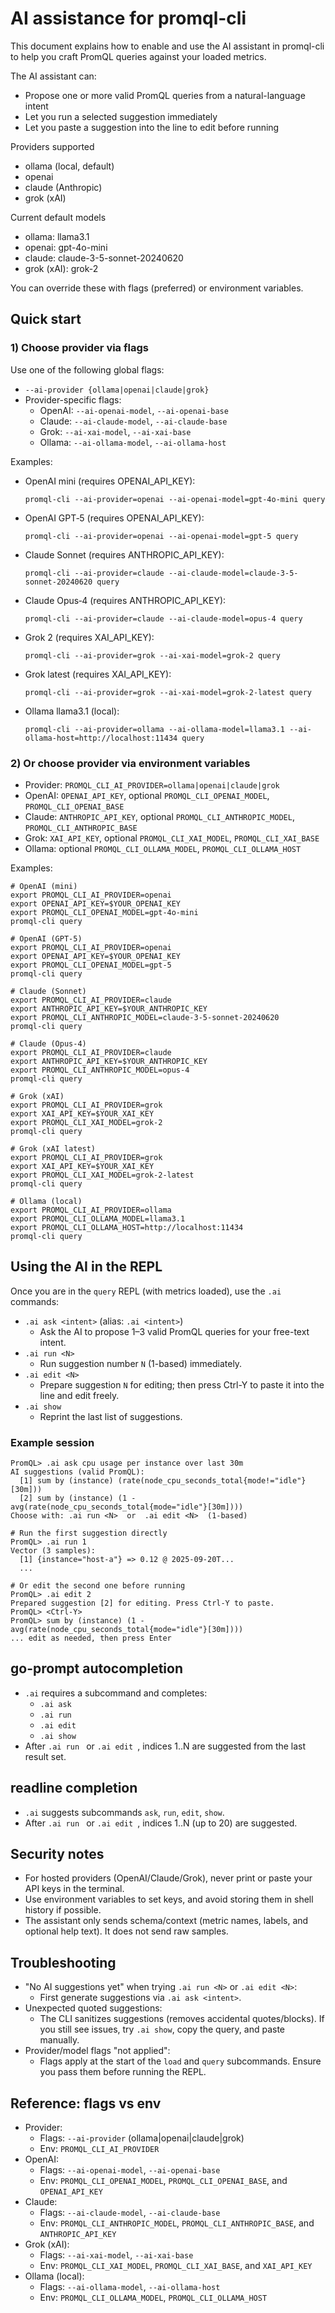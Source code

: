 # AI assistance for promql-cli

This document explains how to enable and use the AI assistant in promql-cli to help you craft PromQL queries against your loaded metrics.

The AI assistant can:
- Propose one or more valid PromQL queries from a natural-language intent
- Let you run a selected suggestion immediately
- Let you paste a suggestion into the line to edit before running

Providers supported
- ollama (local, default)
- openai
- claude (Anthropic)
- grok (xAI)

Current default models
- ollama: llama3.1
- openai: gpt-4o-mini
- claude: claude-3-5-sonnet-20240620
- grok (xAI): grok-2

You can override these with flags (preferred) or environment variables.


## Quick start

### 1) Choose provider via flags

Use one of the following global flags:
- `--ai-provider {ollama|openai|claude|grok}`
- Provider-specific flags:
  - OpenAI: `--ai-openai-model`, `--ai-openai-base`
  - Claude: `--ai-claude-model`, `--ai-claude-base`
  - Grok: `--ai-xai-model`, `--ai-xai-base`
  - Ollama: `--ai-ollama-model`, `--ai-ollama-host`

Examples:
- OpenAI mini (requires OPENAI_API_KEY):
  ```shell
  promql-cli --ai-provider=openai --ai-openai-model=gpt-4o-mini query
  ```
- OpenAI GPT‑5 (requires OPENAI_API_KEY):
  ```shell
  promql-cli --ai-provider=openai --ai-openai-model=gpt-5 query
  ```
- Claude Sonnet (requires ANTHROPIC_API_KEY):
  ```shell
  promql-cli --ai-provider=claude --ai-claude-model=claude-3-5-sonnet-20240620 query
  ```
- Claude Opus‑4 (requires ANTHROPIC_API_KEY):
  ```shell
  promql-cli --ai-provider=claude --ai-claude-model=opus-4 query
  ```
- Grok 2 (requires XAI_API_KEY):
  ```shell
  promql-cli --ai-provider=grok --ai-xai-model=grok-2 query
  ```
- Grok latest (requires XAI_API_KEY):
  ```shell
  promql-cli --ai-provider=grok --ai-xai-model=grok-2-latest query
  ```
- Ollama llama3.1 (local):
  ```shell
  promql-cli --ai-provider=ollama --ai-ollama-model=llama3.1 --ai-ollama-host=http://localhost:11434 query
  ```

### 2) Or choose provider via environment variables

- Provider: `PROMQL_CLI_AI_PROVIDER=ollama|openai|claude|grok`
- OpenAI: `OPENAI_API_KEY`, optional `PROMQL_CLI_OPENAI_MODEL`, `PROMQL_CLI_OPENAI_BASE`
- Claude: `ANTHROPIC_API_KEY`, optional `PROMQL_CLI_ANTHROPIC_MODEL`, `PROMQL_CLI_ANTHROPIC_BASE`
- Grok: `XAI_API_KEY`, optional `PROMQL_CLI_XAI_MODEL`, `PROMQL_CLI_XAI_BASE`
- Ollama: optional `PROMQL_CLI_OLLAMA_MODEL`, `PROMQL_CLI_OLLAMA_HOST`

Examples:
```shell
# OpenAI (mini)
export PROMQL_CLI_AI_PROVIDER=openai
export OPENAI_API_KEY=$YOUR_OPENAI_KEY
export PROMQL_CLI_OPENAI_MODEL=gpt-4o-mini
promql-cli query

# OpenAI (GPT-5)
export PROMQL_CLI_AI_PROVIDER=openai
export OPENAI_API_KEY=$YOUR_OPENAI_KEY
export PROMQL_CLI_OPENAI_MODEL=gpt-5
promql-cli query

# Claude (Sonnet)
export PROMQL_CLI_AI_PROVIDER=claude
export ANTHROPIC_API_KEY=$YOUR_ANTHROPIC_KEY
export PROMQL_CLI_ANTHROPIC_MODEL=claude-3-5-sonnet-20240620
promql-cli query

# Claude (Opus-4)
export PROMQL_CLI_AI_PROVIDER=claude
export ANTHROPIC_API_KEY=$YOUR_ANTHROPIC_KEY
export PROMQL_CLI_ANTHROPIC_MODEL=opus-4
promql-cli query

# Grok (xAI)
export PROMQL_CLI_AI_PROVIDER=grok
export XAI_API_KEY=$YOUR_XAI_KEY
export PROMQL_CLI_XAI_MODEL=grok-2
promql-cli query

# Grok (xAI latest)
export PROMQL_CLI_AI_PROVIDER=grok
export XAI_API_KEY=$YOUR_XAI_KEY
export PROMQL_CLI_XAI_MODEL=grok-2-latest
promql-cli query

# Ollama (local)
export PROMQL_CLI_AI_PROVIDER=ollama
export PROMQL_CLI_OLLAMA_MODEL=llama3.1
export PROMQL_CLI_OLLAMA_HOST=http://localhost:11434
promql-cli query
```


## Using the AI in the REPL

Once you are in the `query` REPL (with metrics loaded), use the `.ai` commands:

- `.ai ask <intent>`  (alias: `.ai <intent>`)
  - Ask the AI to propose 1–3 valid PromQL queries for your free-text intent.
- `.ai run <N>`
  - Run suggestion number `N` (1-based) immediately.
- `.ai edit <N>`
  - Prepare suggestion `N` for editing; then press Ctrl-Y to paste it into the line and edit freely.
- `.ai show`
  - Reprint the last list of suggestions.

### Example session

```
PromQL> .ai ask cpu usage per instance over last 30m
AI suggestions (valid PromQL):
  [1] sum by (instance) (rate(node_cpu_seconds_total{mode!="idle"}[30m]))
  [2] sum by (instance) (1 - avg(rate(node_cpu_seconds_total{mode="idle"}[30m])))
Choose with: .ai run <N>  or  .ai edit <N>  (1-based)

# Run the first suggestion directly
PromQL> .ai run 1
Vector (3 samples):
  [1] {instance="host-a"} => 0.12 @ 2025-09-20T...
  ...

# Or edit the second one before running
PromQL> .ai edit 2
Prepared suggestion [2] for editing. Press Ctrl-Y to paste.
PromQL> <Ctrl-Y>
PromQL> sum by (instance) (1 - avg(rate(node_cpu_seconds_total{mode="idle"}[30m])))
... edit as needed, then press Enter
```


## go-prompt autocompletion

- `.ai` requires a subcommand and completes:
  - `.ai ask `
  - `.ai run `
  - `.ai edit `
  - `.ai show`
- After `.ai run ` or `.ai edit `, indices 1..N are suggested from the last result set.

## readline completion

- `.ai` suggests subcommands `ask`, `run`, `edit`, `show`.
- After `.ai run ` or `.ai edit `, indices 1..N (up to 20) are suggested.


## Security notes

- For hosted providers (OpenAI/Claude/Grok), never print or paste your API keys in the terminal.
- Use environment variables to set keys, and avoid storing them in shell history if possible.
- The assistant only sends schema/context (metric names, labels, and optional help text). It does not send raw samples.


## Troubleshooting

- "No AI suggestions yet" when trying `.ai run <N>` or `.ai edit <N>`:
  - First generate suggestions via `.ai ask <intent>`.
- Unexpected quoted suggestions:
  - The CLI sanitizes suggestions (removes accidental quotes/blocks). If you still see issues, try `.ai show`, copy the query, and paste manually.
- Provider/model flags "not applied":
  - Flags apply at the start of the `load` and `query` subcommands. Ensure you pass them before running the REPL.


## Reference: flags vs env

- Provider:
  - Flags: `--ai-provider` (ollama|openai|claude|grok)
  - Env: `PROMQL_CLI_AI_PROVIDER`
- OpenAI:
  - Flags: `--ai-openai-model`, `--ai-openai-base`
  - Env: `PROMQL_CLI_OPENAI_MODEL`, `PROMQL_CLI_OPENAI_BASE`, and `OPENAI_API_KEY`
- Claude:
  - Flags: `--ai-claude-model`, `--ai-claude-base`
  - Env: `PROMQL_CLI_ANTHROPIC_MODEL`, `PROMQL_CLI_ANTHROPIC_BASE`, and `ANTHROPIC_API_KEY`
- Grok (xAI):
  - Flags: `--ai-xai-model`, `--ai-xai-base`
  - Env: `PROMQL_CLI_XAI_MODEL`, `PROMQL_CLI_XAI_BASE`, and `XAI_API_KEY`
- Ollama (local):
  - Flags: `--ai-ollama-model`, `--ai-ollama-host`
  - Env: `PROMQL_CLI_OLLAMA_MODEL`, `PROMQL_CLI_OLLAMA_HOST`
